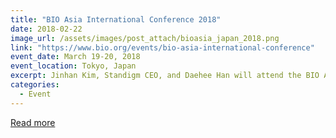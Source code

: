 ```yaml
---
title: "BIO Asia International Conference 2018"
date: 2018-02-22
image_url: /assets/images/post_attach/bioasia_japan_2018.png
link: "https://www.bio.org/events/bio-asia-international-conference"
event_date: March 19-20, 2018
event_location: Tokyo, Japan
excerpt: Jinhan Kim, Standigm CEO, and Daehee Han will attend the BIO Asia International Conference 2018.
categories:
  - Event
---
```


[Read more](https://www.bio.org/events/bio-asia-international-conference)
